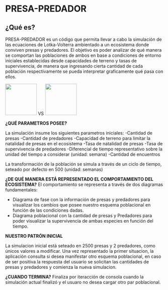 # PRESA-PREDADOR
## ¿Qué es?

PRESA-PREDADOR es un código que permita llevar a cabo la simulación de las ecuaciones de Lotka-Volterra ambientado a un ecosistema donde conviven presas y predadores. El objetivo es poder analizar de qué manera se comportan las poblaciones de ambos en base a condiciones de entorno iniciales establecidas desde capacidades de terreno y tasas de supervivencia, de manera que ingresando cierta cantidad de cada población respectivamente se pueda interpretar graficamente qué pasa con ellos.

<img src="https://i.pinimg.com/originals/cc/4d/90/cc4d905bd67df4d2fc3747f010757e1d.jpg" width="100" height="100">
VS
<img src="http://todovector.com/vector/animales/terrestres/zorro/1.png" width="100" height="100">

**¿QUÉ PARAMETROS POSEE?**

La simulación insume los siguientes parametros iniciales:
-Cantidad de presas
-Cantidad de predadores
-Capacidad de terreno para limitar la natalidad de presas en el ecosistema
-Tasa de natalidad de presas
-Tasa de supervivencia de predadores
-Diferencial de tiempo representativo sobre la unidad del tiempo a considerar (unidad: semana)
-Cantidad de encuentros

La transformación de la población se simula a través de un ciclo de tiempo, seteado por defecto en 500 (unidad: semanas)

**¿DE QUÉ MANERA ESTÁ REPRESENTADO EL COMPORTAMIENTO DEL ECOSISTEMA?**
El comportamiento se representa a través de dos diagramas fundamentales:
- Diagrama de fase con la información de presas y predadores para visualizar los cambios que posee nuestro esquema poblacional en función de las condiciones dadas.
- Diagrama poblacional con la cantidad de presas y Predadores para poder visualizar la supervivencia de ambas especies en función del tiempo.

**NUESTRO PATRÓN INICIAL**

La simulacion inicial está seteado en 2500 presas y 2 predadores, como únicos valores a modificar. Una vez representado la primer situacion, la aplicación consulta si desea manifestar otro esquema poblacional, en caso de ser positiva la respuesta del usuario se solicitan las cantidades de presas y predadores y comienza la nueva simulacion.

**¿CUANDO TERMINA?**
Finaliza por iteracción de consola cuando la simulación actual finalizó y el usuaro no desea cargar otro par poblacional.
